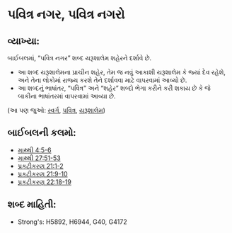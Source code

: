 # પવિત્ર નગર, પવિત્ર નગરો 

## વ્યાખ્યા: 

બાઈબલમાં, “પવિત્ર નગર” શબ્દ યરૂશાલેમ શહેરને દર્શાવે છે.

* આ શબ્દ યરૂશાલેમના પ્રાચીન શહેર, તેમ જ નવું આકાશી યરૂશાલેમ કે જ્યાં દેવ રહેશે, અને તેના લોકોમાં રાજ્ય કરશે તેને દર્શાવવા માટે વાપરવામાં આવ્યો છે.
* આ શબ્દનું ભાષાંતર, “પવિત્ર” અને “શહેર” શબ્દો ભેગા કરીને કરી શકાય છે કે જે બાકીના ભાષાંતરમાં વાપરવામાં આવ્યા છે.

(આ પણ જુઓ: [સ્વર્ગ](../kt/heaven.md), [પવિત્ર](../kt/holy.md), [યરૂશાલેમ](../names/jerusalem.md))

## બાઈબલની કલમો: 

* [માથ્થી 4:5-6](rc://gu/tn/help/mat/04/05)
* [માથ્થી 27:51-53](rc://gu/tn/help/mat/27/51)
* [પ્રકટીકરણ 21:1-2](rc://gu/tn/help/rev/21/01)
* [પ્રકટીકરણ 21:9-10](rc://gu/tn/help/rev/21/09)
* [પ્રકટીકરણ 22:18-19](rc://gu/tn/help/rev/22/18)

## શબ્દ માહિતી: 

* Strong's: H5892, H6944, G40, G4172
